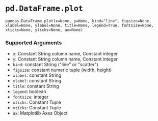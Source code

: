 # `pd.DataFrame.plot`


`pandas.DataFrame.plot(x=None, y=None, kind="line", figsize=None, xlabel=None, ylabel=None, title=None, legend=True, fontsize=None, xticks=None, yticks=None, ax=None)`


### Supported Arguments

- `x`: Constant String column name, Constant integer
- `y`: Constant String column name, Constant integer
- `kind`: constant String ("line" or "scatter")
- `figsize`: constant numeric tuple (width, height)
- `xlabel`: constant String
- `ylabel`: constant String
- `title`: constant String
- `legend`: boolean
- `fontsize`: integer
- `xticks`: Constant Tuple
- `yticks`: Constant Tuple
- `ax`: Matplotlib Axes Object
